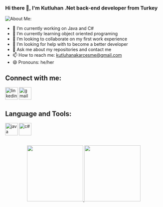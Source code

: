    ### Hi there 👋, I'm Kutluhan .Net back-end developer from Turkey
![About Me:](https://miro.medium.com/max/1800/1*jB76MLZjiNhGSQQvxm7LSQ.gif)
- 🔭 I’m currently working on Java and C#
- 🌱 I’m currently learning object oriented programing
- 👯 I’m looking to collaborate on my first work experience
- 🤔 I’m looking for help with to become a better developer
- 💬 Ask me about my repositories and contact me
- 📫 How to reach me: kutluhanakarcesme@gmail.com
- 😄 Pronouns: he/her
## Connect with me:
[<img src='https://upload.wikimedia.org/wikipedia/commons/c/ca/LinkedIn_logo_initials.png' alt='linkedin' height='40'>](https://www.linkedin.com/in/kutluhan-akarcesme-13534b1b3/) [<img src='https://upload.wikimedia.org/wikipedia/commons/thumb/7/7e/Gmail_icon_%282020%29.svg/512px-Gmail_icon_%282020%29.svg.png' alt='gmail' height='40'>](<kutluhanakarcesme@gmail.com>)
## Language and Tools:
[<img src='https://cdn.icon-icons.com/icons2/2415/PNG/512/java_original_wordmark_logo_icon_146459.png' alt='java' height='40'>](https://www.tutorialspoint.com/java/index.htm)
[<img src='https://iconape.com/wp-content/files/sh/51404/svg/c--4.svg' alt='c#' height='40'>](https://www.w3schools.com/cs/index.php)
##
<!-- Github Stats -->
<p align="center">
<a href="https://github.com/KutluhanAkarcesme"><img height="180em" src="https://github-readme-stats-eight-theta.vercel.app/api?username=KutluhanAkarcesme&show_icons=true&theme=radical&include_all_commits=true&count_private=true"/>
   <!-- Most Used Languages -->
  <img height="180em" src="https://github-readme-stats-eight-theta.vercel.app/api/top-langs/?username=KutluhanAkarcesme&layout=compact&langs_count=8&theme=radical"/>
</a>
</p>
